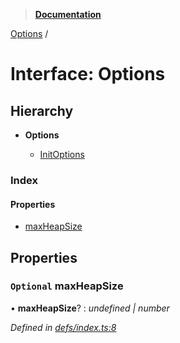 > **[Documentation](../README.md)**

[Options](options.md) /

# Interface: Options

## Hierarchy

* **Options**

  * [InitOptions](initoptions.md)

### Index

#### Properties

* [maxHeapSize](options.md#optional-maxheapsize)

## Properties

### `Optional` maxHeapSize

• **maxHeapSize**? : *undefined | number*

*Defined in [defs/index.ts:8](https://github.com/badbatch/cachemap/blob/f0089aa/packages/local-storage/src/defs/index.ts#L8)*